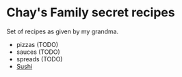 # Chay's Family secret recipes

Set of recipes as given by my grandma.

* pizzas (TODO)
* sauces (TODO)
* spreads (TODO)
* [Sushi](./Sushi.md)

